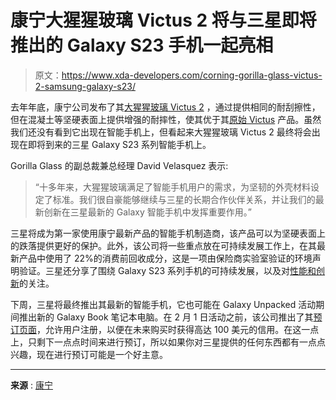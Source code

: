 # 康宁大猩猩玻璃 Victus 2 将与三星即将推出的 Galaxy S23 手机一起亮相

> 原文：<https://www.xda-developers.com/corning-gorilla-glass-victus-2-samsung-galaxy-s23/>

去年年底，康宁公司发布了其[大猩猩玻璃 Victus 2](https://www.xda-developers.com/corning-gorilla-glass-victus-2/) ，通过提供相同的耐刮擦性，但在混凝土等坚硬表面上提供增强的耐摔性，使其优于其[原始 Victus](https://www.xda-developers.com/corning-gorilla-glass-victus-2m-drop-protection-double-scratch-resistance/) 产品。虽然我们还没有看到它出现在智能手机上，但看起来大猩猩玻璃 Victus 2 最终将会出现在即将到来的三星 Galaxy S23 系列智能手机上。

Gorilla Glass 的副总裁兼总经理 David Velasquez 表示:

> “十多年来，大猩猩玻璃满足了智能手机用户的需求，为坚韧的外壳材料设定了标准。我们很自豪能够继续与三星的长期合作伙伴关系，并让我们的最新创新在三星最新的 Galaxy 智能手机中发挥重要作用。”

三星将成为第一家使用康宁最新产品的智能手机制造商，该产品可以为坚硬表面上的跌落提供更好的保护。此外，该公司将一些重点放在可持续发展工作上，在其最新产品中使用了 22%的消费前回收成分，这是一项由保险商实验室验证的环境声明验证。三星还分享了围绕 Galaxy S23 系列手机的可持续发展，以及对[性能和创新](https://www.xda-developers.com/samsung-innovation-performance-galaxy-unpacked/)的关注。

下周，三星将最终推出其最新的智能手机，它也可能在 Galaxy Unpacked 活动期间推出新的 Galaxy Book 笔记本电脑。在 2 月 1 日活动之前，该公司推出了其[预订页面](https://www.xda-developers.com/last-week-to-reserve-samsung-galaxy-s23/)，允许用户注册，以便在未来购买时获得高达 100 美元的信用。在这一点上，只剩下一点点时间来进行预订，所以如果你对三星提供的任何东西都有一点点兴趣，现在进行预订可能是一个好主意。

* * *

**来源** : [康宁](https://www.corning.com/gorillaglass/worldwide/en/news/news-releases/2023/01/samsung-first-to-use-corning-gorilla-glass-victus-2.html)